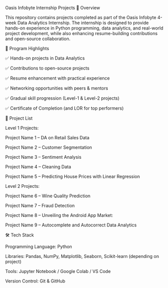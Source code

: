 Oasis Infobyte Internship Projects
📌 Overview

This repository contains projects completed as part of the Oasis Infobyte 4-week Data Analytics Internship.
The internship is designed to provide hands-on experience in Python programming, data analytics, and real-world project development, while also enhancing resume-building contributions and open-source collaboration.

🎯 Program Highlights

✅ Hands-on projects in Data Analytics

✅ Contributions to open-source projects

✅ Resume enhancement with practical experience

✅ Networking opportunities with peers & mentors

✅ Gradual skill progression (Level-1 & Level-2 projects)

✅ Certificate of Completion (and LOR for top performers)

📂 Project List

Level 1 Projects:

Project Name 1 – DA on Retail
Sales Data

Project Name 2 – Customer
Segmentation

Project Name 3 – Sentiment
Analysis

Project Name 4 – Cleaning Data

Project Name 5 – Predicting
House Prices with Linear
Regression

Level 2 Projects:

Project Name 6 – Wine Quality
Prediction

Project Name 7 – Fraud
Detection

Project Name 8 –  Unveiling the
Android App Market: 

Project Name 9 – Autocomplete
and Autocorrect Data
Analytics

🛠️ Tech Stack

Programming Language: Python

Libraries: Pandas, NumPy, Matplotlib, Seaborn, Scikit-learn (depending on project)

Tools: Jupyter Notebook / Google Colab / VS Code

Version Control: Git & GitHub
